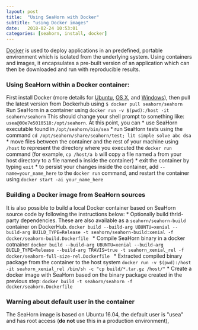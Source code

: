 ```yaml
---
layout: post
title:  "Using SeaHorn with Docker"
subtitle: "using Docker images"
date:   2018-02-24 10:53:01
categories: [seahorn, install, docker]
---
```


[Docker](https://www.docker.com/) is used to deploy applications in an
predefined, portable environment which is isolated from the underlying
system. Using containers and images, it encapsulates a pre-built
version of an application which can then be downloaded and run with
reproducible results.

### Using SeaHorn within a Docker container:

First install Docker (more details for
[Ubuntu](https://docs.docker.com/installation/ubuntulinux/), [OS
X](https://docs.docker.com/installation/mac/), and
[Windows](https://docs.docker.com/installation/windows/)), then pull
the latest version from Dockerhub using
```$ docker pull seahorn/seahorn```
Run SeaHorn in a container  using
```docker run -v $(pwd):/host -it seahorn/seahorn```
This should change your shell prompt to something
like: `usea@00e7e5010518:/opt/seahorn`. At this point, you can
    * use SeaHorn executable found in `/opt/seahorn/bin/sea`
    * run SeaHorn tests using the command `cd /opt/seahorn/share/seahorn/test; lit simple solve abc dsa`
    * move files between the container and the rest of your machine using `/host` to represent the directory where you executed the `docker run` command (for example, `cp /host/a b` will copy a file named `a` from your host directory to a file named `b` inside the container)
    * exit the container by typing `exit`
    * to persist your changes inside the container, add `--name=your_name_here` to the `docker run` command, and restart the container using `docker start -ai your_name_here`

### Building a Docker image from SeaHorn sources

It is also possible to build a local Docker container based on SeaHorn
source code by following the instructions below:
    * Optionally build thrid-party dependencies. These are also available as a `seahorn/seahorn-build` container on DockerHub.
    ```docker build --build-arg UBUNTU=xenial --build-arg BUILD_TYPE=Release -t seahorn/seahorn-build:xenial -f docker/seahorn-build.Dockerfile ```
    * Compile SeaHorn binary in a docker cotnainer
    ```docker build --build-arg UBUNTU=xenial --build-arg BUILD_TYPE=Release --build-arg TRAVIS=true -t seahorn_xenial_rel -f docker/seahorn-full-size-rel.Dockerfile ```
    * Extracted compiled binary package from the container to the host system
    ```docker run -v $(pwd):/host -it seahorn_xenial_rel /bin/sh -c "cp build/*.tar.gz /host/"```
    * Create a docker image with SeaHorn based on the binary package created in the previous step:
    ```docker build -t seahorn/seahorn -f docker/seahorn.Dockerfile ```

### Warning about default user in the container

The SeaHorn image is based on Ubuntu 16.04, the default user is "usea"
and has root access (**do not** use this in a production environment),
